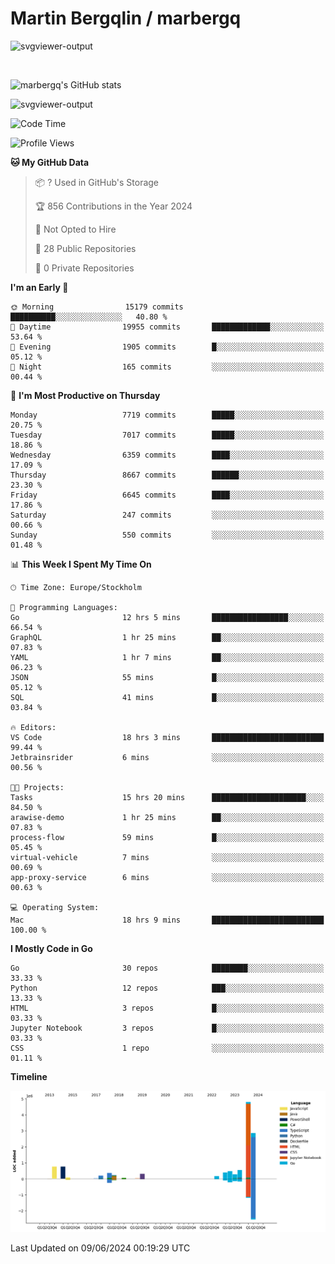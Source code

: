# Martin Bergqlin / marbergq

![svgviewer-output](https://user-images.githubusercontent.com/2405410/206014777-22d41ecb-c24f-421d-b7d9-bba2cb5bb0de.svg)

<br>

<!--- [![Martin's Week](https://github-readme-stats.vercel.app/api/wakatime?username=marbergq&theme=dark)](https://github.com/anuraghazra/github-readme-stats) -->

![marbergq's GitHub stats](https://github-readme-stats.vercel.app/api?username=marbergq&count_private=true&show_icons=true)

![svgviewer-output](https://wakatime.com/badge/user/3f0a2069-6683-4e19-9a4a-7d21ea815067.svg)

<!--START_SECTION:waka-->
![Code Time](http://img.shields.io/badge/Code%20Time-4%2C127%20hrs%2046%20mins-blue)

![Profile Views](http://img.shields.io/badge/Profile%20Views-0-blue)

**🐱 My GitHub Data** 

> 📦 ? Used in GitHub's Storage 
 > 
> 🏆 856 Contributions in the Year 2024
 > 
> 🚫 Not Opted to Hire
 > 
> 📜 28 Public Repositories 
 > 
> 🔑 0 Private Repositories 
 > 
**I'm an Early 🐤** 

```text
🌞 Morning                15179 commits       ██████████░░░░░░░░░░░░░░░   40.80 % 
🌆 Daytime                19955 commits       █████████████░░░░░░░░░░░░   53.64 % 
🌃 Evening                1905 commits        █░░░░░░░░░░░░░░░░░░░░░░░░   05.12 % 
🌙 Night                  165 commits         ░░░░░░░░░░░░░░░░░░░░░░░░░   00.44 % 
```
📅 **I'm Most Productive on Thursday** 

```text
Monday                   7719 commits        █████░░░░░░░░░░░░░░░░░░░░   20.75 % 
Tuesday                  7017 commits        █████░░░░░░░░░░░░░░░░░░░░   18.86 % 
Wednesday                6359 commits        ████░░░░░░░░░░░░░░░░░░░░░   17.09 % 
Thursday                 8667 commits        ██████░░░░░░░░░░░░░░░░░░░   23.30 % 
Friday                   6645 commits        ████░░░░░░░░░░░░░░░░░░░░░   17.86 % 
Saturday                 247 commits         ░░░░░░░░░░░░░░░░░░░░░░░░░   00.66 % 
Sunday                   550 commits         ░░░░░░░░░░░░░░░░░░░░░░░░░   01.48 % 
```


📊 **This Week I Spent My Time On** 

```text
🕑︎ Time Zone: Europe/Stockholm

💬 Programming Languages: 
Go                       12 hrs 5 mins       █████████████████░░░░░░░░   66.54 % 
GraphQL                  1 hr 25 mins        ██░░░░░░░░░░░░░░░░░░░░░░░   07.83 % 
YAML                     1 hr 7 mins         ██░░░░░░░░░░░░░░░░░░░░░░░   06.23 % 
JSON                     55 mins             █░░░░░░░░░░░░░░░░░░░░░░░░   05.12 % 
SQL                      41 mins             █░░░░░░░░░░░░░░░░░░░░░░░░   03.84 % 

🔥 Editors: 
VS Code                  18 hrs 3 mins       █████████████████████████   99.44 % 
Jetbrainsrider           6 mins              ░░░░░░░░░░░░░░░░░░░░░░░░░   00.56 % 

🐱‍💻 Projects: 
Tasks                    15 hrs 20 mins      █████████████████████░░░░   84.50 % 
arawise-demo             1 hr 25 mins        ██░░░░░░░░░░░░░░░░░░░░░░░   07.83 % 
process-flow             59 mins             █░░░░░░░░░░░░░░░░░░░░░░░░   05.45 % 
virtual-vehicle          7 mins              ░░░░░░░░░░░░░░░░░░░░░░░░░   00.69 % 
app-proxy-service        6 mins              ░░░░░░░░░░░░░░░░░░░░░░░░░   00.63 % 

💻 Operating System: 
Mac                      18 hrs 9 mins       █████████████████████████   100.00 % 
```

**I Mostly Code in Go** 

```text
Go                       30 repos            ████████░░░░░░░░░░░░░░░░░   33.33 % 
Python                   12 repos            ███░░░░░░░░░░░░░░░░░░░░░░   13.33 % 
HTML                     3 repos             █░░░░░░░░░░░░░░░░░░░░░░░░   03.33 % 
Jupyter Notebook         3 repos             █░░░░░░░░░░░░░░░░░░░░░░░░   03.33 % 
CSS                      1 repo              ░░░░░░░░░░░░░░░░░░░░░░░░░   01.11 % 
```



**Timeline**

![Lines of Code chart](https://raw.githubusercontent.com/marbergq/marbergq/main/assets/bar_graph.png)


 Last Updated on 09/06/2024 00:19:29 UTC
<!--END_SECTION:waka-->
